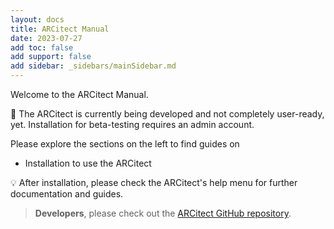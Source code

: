 ```yaml
---
layout: docs
title: ARCitect Manual
date: 2023-07-27
add toc: false
add support: false
add sidebar: _sidebars/mainSidebar.md
---
```


Welcome to the ARCitect Manual.

🚧 The ARCitect is currently being developed and not completely user-ready, yet. Installation for beta-testing requires an admin account.

Please explore the sections on the left to find guides on

- Installation to use the ARCitect
<!-- - Central Functions to work with your ARC, and
- Functions to fill and work on ISA Metadata within your ARC. -->

:bulb: After installation, please check the ARCitect's help menu for further documentation and guides.

> **Developers**, please check out the [ARCitect GitHub repository](https://github.com/nfdi4plants/ARCitect/).
